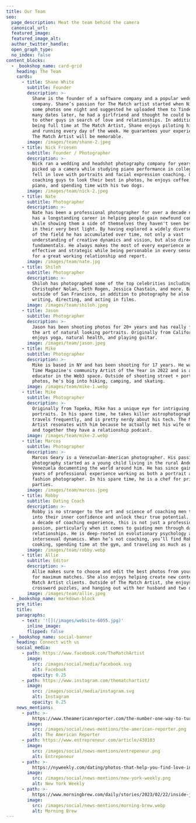 ```yaml
---
title: Our Team
seo:
  page_description: Meat the team behind the camera
  canonical_url:
  featured_image:
  featured_image_alt:
  author_twitter_handle:
  open_graph_type:
  no_index: false
content_blocks:
  - _bookshop_name: card-grid
    heading: The Team
    cards:
      - title: Shane White
        subtitle: Founder
        description: >-
          Shane is the founder of a software company and a popular wedding DJ
          company. Shane’s passion for The Match artist started when Nick shot
          some photos one night and suggested he uploaded them to Tinder. After
          many dates later, he had a girlfriend and thought he could be helpful
          to other guys in search of love and relationships. In addition to
          being full time at The Match Artist, Shane enjoys piloting his plane,
          and running every day of the week. He guarantees your experience with
          The Match Artist will be memorable.
        image: /images/team/shane-2.jpeg
      - title: Nick Friesen
        subtitle: Founder / Photographer
        description: >-
          Nick ran a wedding and headshot photography company for years. He
          picked up a camera while studying piano performance in college and
          fell in love with portraits and facial expression coaching. Outside of
          coaching guys to look their best in photos, he enjoys coffee, playing
          piano, and spending time with his two dogs. 
        image: /images/team/nick-2.jpeg
      - title: Nate
        subtitle: Photographer
        description: >-
          Nate has been a professional photographer for over a decade now. He
          has a longstanding career in helping people gain newfound confidence
          while showing them a side of themselves they haven't seen before and
          in their very best light. By having explored a widely diverse aspect
          of the field he has accumulated over time, not only a vast
          understanding of creative dynamics and vision, but also directing
          fundamentals. He always makes the most of every experience and is very
          effective and strategic while being personable in every sense, making
          for a great working relationship and report.
        image: /images/team/nate.jpg
      - title: Shiloh
        subtitle: Photographer
        description: >-
          Shiloh has photographed some of the top celebrities including
          Christopher Nolan, Seth Rogen, Jessica Chastain, and more. Based
          outside of San Francisco, in addition to photography he also enjoys
          writing, directing, and acting in films.
        image: /images/team/shiloh.jpeg
      - title: Jason
        subtitle: Photographer
        description: >-
          Jason has been shooting photos for 20+ years and has really fine tuned
          the art of natural looking portraits. Originally from California, he
          enjoys yoga, natural health, and playing guitar.
        image: /images/team/jason.jpeg
      - title: Mike
        subtitle: Photographer
        description: >-
          Mike is based in NY and has been shooting for 17 years. He was named
          Time Magazine's community Artist of the Year in 2022 and is an art
          educator in the Web3 space. Outside of shooting street + portrait
          photos, he's big into hiking, camping, and skating. 
        image: /images/team/mike-1.webp
      - title: Mike
        subtitle: Photographer
        description: >-
          Originally from Topeka, Mike has a unique eye for intriguing
          portraits. In his spare time, he takes killer astrophotography photos,
          travels frequently, and is pretty nerdy about his tech. The Match
          Artist resonates with him because he actually met his wife on Tinder
          and together they have a relationship podcast.
        image: /images/team/mike-2.webp
      - title: Marcos
        subtitle: Photographer
        description: >-
          Marcos Geary is a Venezuelan-American photographer. His passion for
          photography started as a young child living in the rural Andes of
          Venezuela documenting the world around him. He has since gained 10+
          years of professional experience working as both a portrait and
          fashion photographer. In his spare time, he is a chef for private
          parties. 
        image: /images/team/marcos.jpeg
      - title: Robby
        subtitle: Dating Coach
        description: >-
          Robby is no stranger to the art and science of coaching men to tap
          into their inner confidence and unlock their true potential. With over
          a decade of coaching experience, this is not just a profession, it’s a
          passion, particularly when it comes to guiding men through dating and
          relationships. He is deep-rooted in evolutionary psychology and
          intersexual dynamics. When he’s not coaching, you’ll find Robby
          cooking, spending time at the gym, and traveling as much as possible.
        image: /images/team/robby.webp
      - title: Allie
        subtitle: Editor
        description: >-
          Allie makes sure to choose and edit the best photos from your shoot
          for maximum matches. She also enjoys helping create new content for
          Match Artist clients. Outside of The Match Artist, she enjoys improv,
          crossword puzzles, and hanging out with her husband and two dogs.
        image: /images/team/allie.jpeg
  - _bookshop_name: markdown-block
    pre_title:
    title:
    paragraphs:
      - text: '![](/images/website-6055.jpg)'
        inline_image:
        flipped: false
  - _bookshop_name: social-banner
    heading: Connect with us
    social_media:
      - path: https://www.facebook.com/TheMatchArtist
        image:
          src: /images/social/media/facebook.svg
          alt: Facebook
          opacity: 0.25
      - path: https://www.instagram.com/thematchartist/
        image:
          src: /images/social/media/instagram.svg
          alt: Instagram
          opacity: 0.25
    news_mentions:
      - path: >-
          https://www.theamericanreporter.com/the-number-one-way-to-turn-your-online-dating-profile-around-the-match-artist/
        image:
          src: /images/social/news-mentions/the-american-reporter.png
          alt: The American Reporter
      - path: https://www.entrepreneur.com/article/430103
        image:
          src: /images/social/news-mentions/entrepeneur.png
          alt: Entrepeneur
      - path: >-
          https://nyweekly.com/dating/photos-that-help-you-find-love-introducing-the-match-artist/
        image:
          src: /images/social/news-mentions/new-york-weekly.png
          alt: New York Weekly
      - path: >-
          https://www.morningbrew.com/daily/stories/2023/02/22/inside-jobs-dating-app-photographer-nick-friesen
        image:
          src: /images/social/news-mentions/morning-brew.webp
          alt: Morning Brew
---
```

